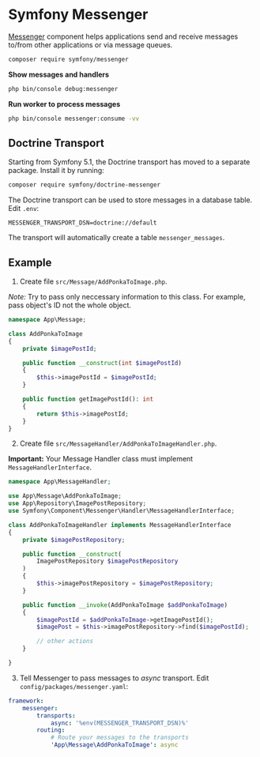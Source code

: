 # Symfony Messenger

[Messenger](https://symfony.com/doc/current/components/messenger.html) component helps applications send and receive messages to/from other applications or via message queues.

```bash
composer require symfony/messenger
```

**Show messages and handlers**

```bash
php bin/console debug:messenger
```

**Run worker to process messages**

```bash
php bin/console messenger:consume -vv
```

## Doctrine Transport

Starting from Symfony 5.1, the Doctrine transport has moved to a separate package. Install it by running:

```bash
composer require symfony/doctrine-messenger
```

The Doctrine transport can be used to store messages in a database table. Edit `.env`:

```
MESSENGER_TRANSPORT_DSN=doctrine://default
```
The transport will automatically create a table `messenger_messages`.

## Example

1. Create file `src/Message/AddPonkaToImage.php`. 

*Note:* Try to pass only neccessary information to this class. For example, pass object's ID not the whole object.

```php
namespace App\Message;

class AddPonkaToImage
{
    private $imagePostId;

    public function __construct(int $imagePostId)
    {
        $this->imagePostId = $imagePostId;
    }

    public function getImagePostId(): int
    {
        return $this->imagePostId;
    }
}
```

2. Create file `src/MessageHandler/AddPonkaToImageHandler.php`. 

**Important:** Your Message Handler class must implement `MessageHandlerInterface`. 

```php
namespace App\MessageHandler;

use App\Message\AddPonkaToImage;
use App\Repository\ImagePostRepository;
use Symfony\Component\Messenger\Handler\MessageHandlerInterface;

class AddPonkaToImageHandler implements MessageHandlerInterface
{
    private $imagePostRepository;

    public function __construct(
        ImagePostRepository $imagePostRepository
    )
    {
        $this->imagePostRepository = $imagePostRepository;
    }

    public function __invoke(AddPonkaToImage $addPonkaToImage)
    {
        $imagePostId = $addPonkaToImage->getImagePostId();
        $imagePost = $this->imagePostRepository->find($imagePostId);

        // other actions
    }

}
```

3. Tell Messenger to pass messages to *async* transport. Edit `config/packages/messenger.yaml`:

```yaml
framework:
    messenger:
        transports:
            async: '%env(MESSENGER_TRANSPORT_DSN)%'
        routing:
            # Route your messages to the transports
            'App\Message\AddPonkaToImage': async
```
